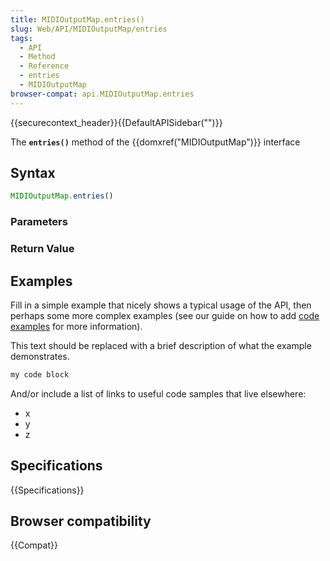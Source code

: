 ```yaml
---
title: MIDIOutputMap.entries()
slug: Web/API/MIDIOutputMap/entries
tags:
  - API
  - Method
  - Reference
  - entries
  - MIDIOutputMap
browser-compat: api.MIDIOutputMap.entries
---
```

{{securecontext_header}}{{DefaultAPISidebar("")}}

The **`entries()`** method of the {{domxref("MIDIOutputMap")}} interface 

## Syntax

```js
MIDIOutputMap.entries()
```

### Parameters



### Return Value



## Examples

Fill in a simple example that nicely shows a typical usage of the API, then perhaps some more complex examples (see our guide on how to add [code examples](/en-US/docs/MDN/Contribute/Structures/Code_examples) for more information).

This text should be replaced with a brief description of what the example demonstrates.

```js
my code block
```

And/or include a list of links to useful code samples that live elsewhere:

*   x
*   y
*   z

## Specifications

{{Specifications}}

## Browser compatibility

{{Compat}}


